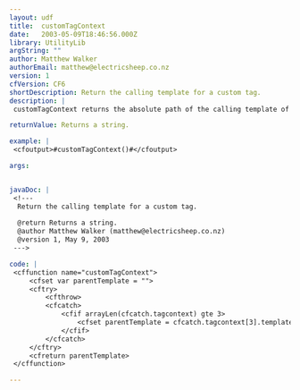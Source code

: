 ```yaml
---
layout: udf
title:  customTagContext
date:   2003-05-09T18:46:56.000Z
library: UtilityLib
argString: ""
author: Matthew Walker
authorEmail: matthew@electricsheep.co.nz
version: 1
cfVersion: CF6
shortDescription: Return the calling template for a custom tag.
description: |
 customTagContext returns the absolute path of the calling template of a custom tag. This is useful where the custom tag may want to access resources relative to the path of the calling template rather than relative to the path of the tag. This code may be adapted for CF5 by inserting it directly rather than calling as a UDF, and changing the &quot;3&quot;s to &quot;2&quot;s.

returnValue: Returns a string.

example: |
 <cfoutput>#customTagContext()#</cfoutput>

args:


javaDoc: |
 <!---
  Return the calling template for a custom tag.
  
  @return Returns a string. 
  @author Matthew Walker (matthew@electricsheep.co.nz) 
  @version 1, May 9, 2003 
 --->

code: |
 <cffunction name="customTagContext">
     <cfset var parentTemplate = "">
     <cftry>
         <cfthrow>
         <cfcatch>
             <cfif arrayLen(cfcatch.tagcontext) gte 3>
                 <cfset parentTemplate = cfcatch.tagcontext[3].template>
             </cfif>
         </cfcatch>
     </cftry>
     <cfreturn parentTemplate>
 </cffunction>

---
```


